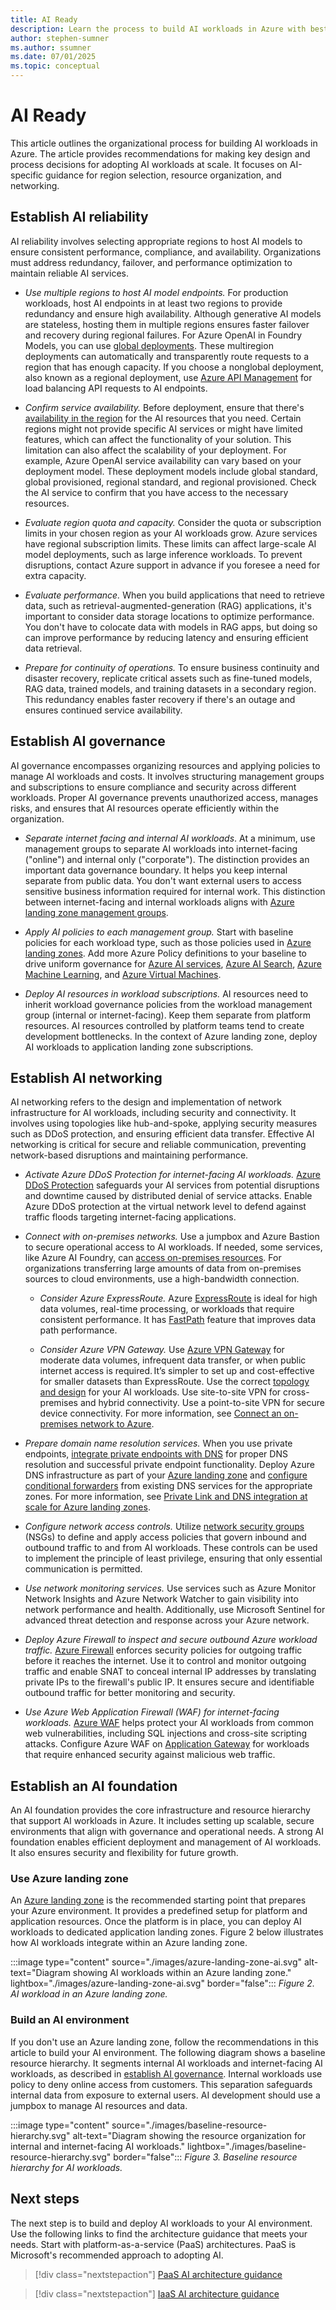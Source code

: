 ```yaml
---
title: AI Ready
description: Learn the process to build AI workloads in Azure with best practices and recommendations.
author: stephen-sumner
ms.author: ssumner
ms.date: 07/01/2025
ms.topic: conceptual
---
```


# AI Ready

This article outlines the organizational process for building AI workloads in Azure. The article provides recommendations for making key design and process decisions for adopting AI workloads at scale. It focuses on AI-specific guidance for region selection, resource organization, and networking.

## Establish AI reliability

AI reliability involves selecting appropriate regions to host AI models to ensure consistent performance, compliance, and availability. Organizations must address redundancy, failover, and performance optimization to maintain reliable AI services.

- *Use multiple regions to host AI model endpoints.* For production workloads, host AI endpoints in at least two regions to provide redundancy and ensure high availability. Although generative AI models are stateless, hosting them in multiple regions ensures faster failover and recovery during regional failures. For Azure OpenAI in Foundry Models, you can use [global deployments](/azure/ai-services/openai/how-to/deployment-types#deployment-types). These multiregion deployments can automatically and transparently route requests to a region that has enough capacity. If you choose a nonglobal deployment, also known as a regional deployment, use [Azure API Management](/azure/api-management/genai-gateway-capabilities#backend-load-balancer-and-circuit-breaker) for load balancing API requests to AI endpoints.

- *Confirm service availability.* Before deployment, ensure that there's [availability in the region](https://azure.microsoft.com/explore/global-infrastructure/products-by-region/#products-by-region_tab5) for the AI resources that you need. Certain regions might not provide specific AI services or might have limited features, which can affect the functionality of your solution. This limitation can also affect the scalability of your deployment. For example, Azure OpenAI service availability can vary based on your deployment model. These deployment models include global standard, global provisioned, regional standard, and regional provisioned. Check the AI service to confirm that you have access to the necessary resources.

- *Evaluate region quota and capacity.* Consider the quota or subscription limits in your chosen region as your AI workloads grow. Azure services have regional subscription limits. These limits can affect large-scale AI model deployments, such as large inference workloads. To prevent disruptions, contact Azure support in advance if you foresee a need for extra capacity.

- *Evaluate performance.* When you build applications that need to retrieve data, such as retrieval-augmented-generation (RAG) applications, it's important to consider data storage locations to optimize performance. You don't have to colocate data with models in RAG apps, but doing so can improve performance by reducing latency and ensuring efficient data retrieval.

- *Prepare for continuity of operations.* To ensure business continuity and disaster recovery, replicate critical assets such as fine-tuned models, RAG data, trained models, and training datasets in a secondary region. This redundancy enables faster recovery if there's an outage and ensures continued service availability.

## Establish AI governance

AI governance encompasses organizing resources and applying policies to manage AI workloads and costs. It involves structuring management groups and subscriptions to ensure compliance and security across different workloads. Proper AI governance prevents unauthorized access, manages risks, and ensures that AI resources operate efficiently within the organization.

- *Separate internet facing and internal AI workloads*. At a minimum, use management groups to separate AI workloads into internet-facing ("online") and internal only ("corporate"). The distinction provides an important data governance boundary. It helps you keep internal separate from public data. You don't want external users to access sensitive business information required for internal work. This distinction between internet-facing and internal workloads aligns with [Azure landing zone management groups](/azure/cloud-adoption-framework/ready/landing-zone/design-area/resource-org-management-groups).

- *Apply AI policies to each management group.* Start with baseline policies for each workload type, such as those policies used in [Azure landing zones](https://github.com/Azure/Enterprise-Scale/wiki/ALZ-Policies). Add more Azure Policy definitions to your baseline to drive uniform governance for [Azure AI services](/azure/ai-services/policy-reference), [Azure AI Search](/azure/governance/policy/samples/built-in-policies#search), [Azure Machine Learning](/azure/governance/policy/samples/built-in-policies#machine-learning), and [Azure Virtual Machines](/azure/virtual-machines/policy-reference).

- *Deploy AI resources in workload subscriptions.* AI resources need to inherit workload governance policies from the workload management group (internal or internet-facing). Keep them separate from platform resources. AI resources controlled by platform teams tend to create development bottlenecks. In the context of Azure landing zone, deploy AI workloads to application landing zone subscriptions.

## Establish AI networking

AI networking refers to the design and implementation of network infrastructure for AI workloads, including security and connectivity. It involves using topologies like hub-and-spoke, applying security measures such as DDoS protection, and ensuring efficient data transfer. Effective AI networking is critical for secure and reliable communication, preventing network-based disruptions and maintaining performance.

- *Activate Azure DDoS Protection for internet-facing AI workloads.* [Azure DDoS Protection](/azure/ddos-protection/ddos-protection-overview) safeguards your AI services from potential disruptions and downtime caused by distributed denial of service attacks. Enable Azure DDoS protection at the virtual network level to defend against traffic floods targeting internet-facing applications.

- *Connect with on-premises networks.* Use a jumpbox and Azure Bastion to secure operational access to AI workloads. If needed, some services, like Azure AI Foundry, can [access on-premises resources](/azure/ai-studio/how-to/access-on-premises-resources). For organizations transferring large amounts of data from on-premises sources to cloud environments, use a high-bandwidth connection.

    - *Consider Azure ExpressRoute.* Azure [ExpressRoute](/azure/expressroute/expressroute-introduction) is ideal for high data volumes, real-time processing, or workloads that require consistent performance. It has [FastPath](/azure/expressroute/about-fastpath) feature that improves data path performance.

    - *Consider Azure VPN Gateway.* Use [Azure VPN Gateway](/azure/vpn-gateway/vpn-gateway-about-vpngateways) for moderate data volumes, infrequent data transfer, or when public internet access is required. It’s simpler to set up and cost-effective for smaller datasets than ExpressRoute. Use the correct [topology and design](/azure/vpn-gateway/design) for your AI workloads. Use site-to-site VPN for cross-premises and hybrid connectivity. Use a point-to-site VPN for secure device connectivity. For more information, see [Connect an on-premises network to Azure](/azure/architecture/reference-architectures/hybrid-networking/).

- *Prepare domain name resolution services.* When you use private endpoints, [integrate private endpoints with DNS](/azure/private-link/private-endpoint-dns-integration) for proper DNS resolution and successful private endpoint functionality. Deploy Azure DNS infrastructure as part of your [Azure landing zone](/azure/cloud-adoption-framework/ready/azure-best-practices/dns-for-on-premises-and-azure-resources) and [configure conditional forwarders](/azure/private-link/private-endpoint-dns) from existing DNS services for the appropriate zones. For more information, see [Private Link and DNS integration at scale for Azure landing zones](/azure/cloud-adoption-framework/ready/azure-best-practices/private-link-and-dns-integration-at-scale).

- *Configure network access controls.* Utilize [network security groups](/azure/virtual-network/network-security-groups-overview) (NSGs) to define and apply access policies that govern inbound and outbound traffic to and from AI workloads. These controls can be used to implement the principle of least privilege, ensuring that only essential communication is permitted.

- *Use network monitoring services.* Use services such as Azure Monitor Network Insights and Azure Network Watcher to gain visibility into network performance and health. Additionally, use Microsoft Sentinel for advanced threat detection and response across your Azure network.

- *Deploy Azure Firewall to inspect and secure outbound Azure workload traffic.* [Azure Firewall](/azure/firewall/overview) enforces security policies for outgoing traffic before it reaches the internet. Use it to control and monitor outgoing traffic and enable SNAT to conceal internal IP addresses by translating private IPs to the firewall's public IP. It ensures secure and identifiable outbound traffic for better monitoring and security.

- *Use Azure Web Application Firewall (WAF) for internet-facing workloads.* [Azure WAF](/azure/web-application-firewall/overview) helps protect your AI workloads from common web vulnerabilities, including SQL injections and cross-site scripting attacks. Configure Azure WAF on [Application Gateway](/azure/web-application-firewall/ag/ag-overview) for workloads that require enhanced security against malicious web traffic.

## Establish an AI foundation

An AI foundation provides the core infrastructure and resource hierarchy that support AI workloads in Azure. It includes setting up scalable, secure environments that align with governance and operational needs. A strong AI foundation enables efficient deployment and management of AI workloads. It also ensures security and flexibility for future growth.

### Use Azure landing zone

An [Azure landing zone](/azure/cloud-adoption-framework/ready/landing-zone/) is the recommended starting point that prepares your Azure environment. It provides a predefined setup for platform and application resources. Once the platform is in place, you can deploy AI workloads to dedicated application landing zones. Figure 2 below illustrates how AI workloads integrate within an Azure landing zone.

:::image type="content" source="./images/azure-landing-zone-ai.svg" alt-text="Diagram showing AI workloads within an Azure landing zone." lightbox="./images/azure-landing-zone-ai.svg" border="false":::
*Figure 2. AI workload in an Azure landing zone.*

### Build an AI environment

If you don't use an Azure landing zone, follow the recommendations in this article to build your AI environment. The following diagram shows a baseline resource hierarchy. It segments internal AI workloads and internet-facing AI workloads, as described in [establish AI governance](#establish-ai-governance). Internal workloads use policy to deny online access from customers. This separation safeguards internal data from exposure to external users. AI development should use a jumpbox to manage AI resources and data.

:::image type="content" source="./images/baseline-resource-hierarchy.svg" alt-text="Diagram showing the resource organization for internal and internet-facing AI workloads." lightbox="./images/baseline-resource-hierarchy.svg" border="false":::
*Figure 3. Baseline resource hierarchy for AI workloads.*

## Next steps

The next step is to build and deploy AI workloads to your AI environment. Use the following links to find the architecture guidance that meets your needs. Start with platform-as-a-service (PaaS) architectures. PaaS is Microsoft's recommended approach to adopting AI.

> [!div class="nextstepaction"]
> [PaaS AI architecture guidance](./platform/architectures.md)

> [!div class="nextstepaction"]
> [IaaS AI architecture guidance](./infrastructure/cycle-cloud.md)
